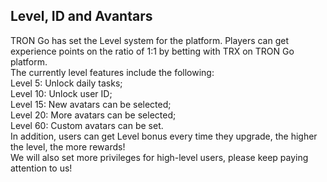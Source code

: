 ## Level, ID and Avantars ##

TRON Go has set the Level system for the platform. Players can get experience points on the ratio of 1:1 by betting with TRX on TRON Go platform. <br> 
The currently level features include the following: <br>
Level 5: Unlock daily tasks;<br>
Level 10: Unlock user ID; <br>
Level 15: New avatars can be selected;<br>
Level 20: More avatars can be selected; <br>
Level 60: Custom avatars can be set. <br>
In addition, users can get Level bonus every time they upgrade, the higher the level, the more rewards! <br>
We will also set more privileges for high-level users, please keep paying attention to us! <br>